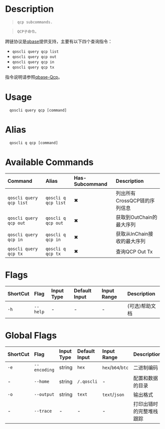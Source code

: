 # Description

>     qcp subcommands. 

>     QCP子命令。

跨链协议是[qbase](https://www.github.com/QOSGroup/qbase)提供支持，主要有以下四个查询指令：
- `qoscli query qcp list`
- `qoscli query qcp out` 
- `qoscli query qcp in`
- `qoscli query qcp tx`

指令说明请参照[qbase-Qcp](https://github.com/QOSGroup/qbase/blob/master/docs/client/command.md#Qcp)。

# Usage
```
  qoscli query qcp [command]
```

# Alias
```
  qoscli q qcp [command]
```

# Available Commands

| Command                 | Alias               | Has-Subcommand | Description        |
|:------------------------|:--------------------|:---------------|:-------------------|
| `qoscli query qcp list` | `qoscli q qcp list` | ✖              | 列出所有CrossQCP链的序列信息 |
| `qoscli query qcp out`  | `qoscli q qcp out`  | ✖              | 获取到OutChain的最大序列   |
| `qoscli query qcp in`   | `qoscli q qcp in`   | ✖              | 获取从InChain接收的最大序列  |
| `qoscli query qcp tx`   | `qoscli q qcp tx`   | ✖              | 查询QCP Out Tx       |

# Flags

| ShortCut | Flag      | Input Type | Default Input | Input Range | Description            |
|:---------|:----------|:-----------|:--------------|:------------|:-----------------------|
| `-h`     | `--help`  | -          | -             | -           | (可选)帮助文档                   |

# Global Flags

| ShortCut | Flag         | Input Type | Default Input | Input Range       | Description  |
|:---------|:-------------|:-----------|:--------------|:------------------|:-------------|
| `-e`     | `--encoding` | string     | `hex`         | `hex`/`b64`/`btc` | 二进制编码        |
| -        | `--home`     | string     | `/.qoscli`    | -                 | 配置和数据的目录     |
| `-o`     | `--output`   | string     | `text`        | `text`/`json`     | 输出格式         |
| -        | `--trace`    | -          | -             | -                 | 打印出错时的完整堆栈跟踪 |

